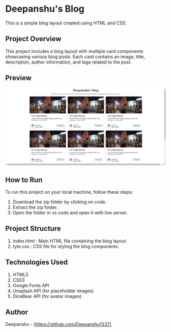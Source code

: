# Deepanshu's Blog

This is a simple blog layout created using HTML and CSS.

## Project Overview

This project includes a blog layout with multiple card components showcasing various blog posts. Each card contains an image, title, description, author information, and tags related to the post.

## Preview

![Blog Preview](Preview.png)

## How to Run

To run this project on your local machine, follow these steps:

1. Download the zip folder by clicking on code.
2. Extract the zip folder.
3. Open the folder in vs code and open it with live server.

## Project Structure

1. index.html : Main HTML file containing the blog layout.
2. tyle.css : CSS file for styling the blog components.

## Technologies Used
1. HTML5
2. CSS3
3. Google Fonts API
4. Unsplash API (for placeholder images)
5. DiceBear API (for avatar images)

## Author
Deepanshu - [https://github.com/Deepanshu1337]
